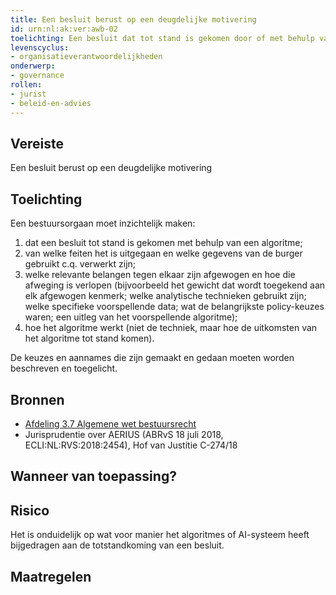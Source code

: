 ```yaml
---
title: Een besluit berust op een deugdelijke motivering
id: urn:nl:ak:ver:awb-02
toelichting: Een besluit dat tot stand is gekomen door of met behulp van een algoritme of AI-systeem, dient te berusten op een deugdelijke motivering. 
levenscyclus:
- organisatieverantwoordelijkheden
onderwerp:
- governance
rollen:
- jurist
- beleid-en-advies
---
```


<!-- tags -->
## Vereiste

Een besluit berust op een deugdelijke motivering


## Toelichting

Een bestuursorgaan moet inzichtelijk maken: 

1. dat een besluit tot stand is gekomen met behulp van een algoritme; 
2. van welke feiten het is uitgegaan en welke gegevens van de burger gebruikt c.q. verwerkt zijn;
3. welke relevante belangen tegen elkaar zijn afgewogen en hoe die afweging is verlopen (bijvoorbeeld het gewicht dat wordt toegekend aan elk afgewogen kenmerk; welke analytische technieken gebruikt zijn; welke specifieke voorspellende data; wat de belangrijkste policy-keuzes waren; een uitleg van het voorspellende algoritme); 
4. hoe het algoritme werkt (niet de techniek, maar hoe de uitkomsten van het algoritme tot stand komen). 

De keuzes en aannames die zijn gemaakt en gedaan moeten worden beschreven en toegelicht.

## Bronnen

- [Afdeling 3.7 Algemene wet bestuursrecht](https://wetten.overheid.nl/jci1.3:c:BWBR0005537&hoofdstuk=3&afdeling=3.7&z=2024-09-01&g=2024-09-01)
- Jurisprudentie over AERIUS (ABRvS 18 juli 2018, ECLI:NL:RVS:2018:2454), Hof van Justitie C-274/18

## Wanneer van toepassing?


## Risico

Het is onduidelijk op wat voor manier het algoritmes of AI-systeem heeft bijgedragen aan de totstandkoming van een besluit. 


## Maatregelen

<!-- list_maatregelen vereiste/awb-02-motiveringsbeginsel no-search no-onderwerp no-rol no-levenscyclus -->

